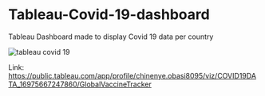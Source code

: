 # Tableau-Covid-19-dashboard

Tableau Dashboard made to display Covid 19 data per country

![tableau covid 19](https://github.com/user-attachments/assets/8856d857-6c3e-4be2-84de-616e7d3bc490)


Link: https://public.tableau.com/app/profile/chinenye.obasi8095/viz/COVID19DATA_16975667247860/GlobalVaccineTracker
